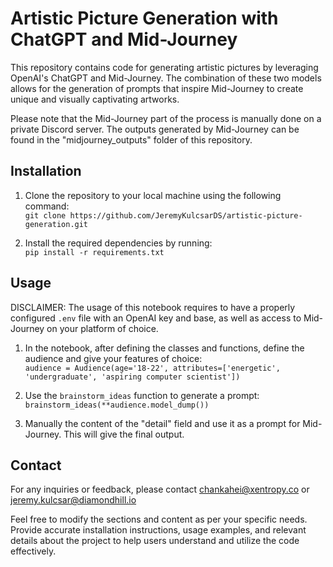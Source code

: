 # Artistic Picture Generation with ChatGPT and Mid-Journey

This repository contains code for generating artistic pictures by leveraging OpenAI's ChatGPT and Mid-Journey. The combination of these two models allows for the generation of prompts that inspire Mid-Journey to create unique and visually captivating artworks.

Please note that the Mid-Journey part of the process is manually done on a private Discord server. The outputs generated by Mid-Journey can be found in the "midjourney_outputs" folder of this repository.

## Installation

1. Clone the repository to your local machine using the following command:  
```git clone https://github.com/JeremyKulcsarDS/artistic-picture-generation.git```

2. Install the required dependencies by running:  
```pip install -r requirements.txt```

## Usage

DISCLAIMER: The usage of this notebook requires to have a properly configured ```.env``` file with an OpenAI key and base, as well as access to Mid-Journey on your platform of choice.

1. In the notebook, after defining the classes and functions, define the audience and give your features of choice:  
```audience = Audience(age='18-22', attributes=['energetic', 'undergraduate', 'aspiring computer scientist'])```

3. Use the ```brainstorm_ideas``` function to generate a prompt:  
```brainstorm_ideas(**audience.model_dump())```

4. Manually the content of the "detail" field and use it as a prompt for Mid-Journey. This will give the final output.

## Contact
For any inquiries or feedback, please contact chankahei@xentropy.co or jeremy.kulcsar@diamondhill.io

Feel free to modify the sections and content as per your specific needs. Provide accurate installation instructions, usage examples, and relevant details about the project to help users understand and utilize the code effectively.
